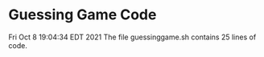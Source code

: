 # Guessing Game Code
Fri Oct  8 19:04:34 EDT 2021
The file guessinggame.sh contains
25
lines of code.
